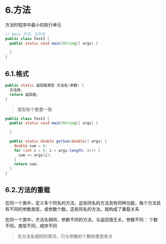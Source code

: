 # 6.方法

方法时程序中最小的执行单元

```java
// main 方法，主方法
public class Test2 {
  public static void main(String[] args) {
    
  }
}
```

## 6.1.格式

```java
public static 返回值类型 方法名(参数) {
  方法体;
  return 返回值;
}
```

> 类型和个数要一致

```java
public class Test2 {
  public static void main(String[] args) {
    
  }

  public static double getSum(double[] args) {
    double sum = 0;
    for (int i = 0; i < args.length; i++) {
      sum += args[i];
    }
    return sum;
  }
}
```

## 6.2.方法的重载

在同一个类中，定义多个同名的方法，这些同名的方法具有同种功能，每个方法具有不同的参数类型，或参数个数，这些同名的方法，就构成了重载关系

在同一个类中，方法名相同，参数不同的方法，与返回值无关。参数不同： 个数不同，类型不同，顺序不同

> 在方法名相同的情况，只与参数的个数和类型有关